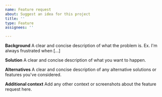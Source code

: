 ```yaml
---
name: Feature request
about: Suggest an idea for this project
title: ''
type: Feature 
assignees: ''

---
```


**Background**
A clear and concise description of what the problem is. Ex. I'm always frustrated when [...]

**Solution**
A clear and concise description of what you want to happen.

**Alternatives**
A clear and concise description of any alternative solutions or features you've considered.

**Additional context**
Add any other context or screenshots about the feature request here.
